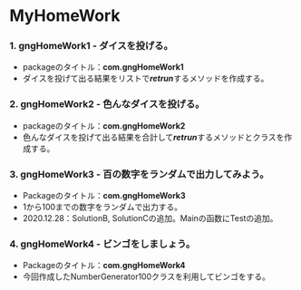 # MyHomeWork

### 1. gngHomeWork1 - ダイスを投げる。

  + packageのタイトル：<b>com.gngHomeWork1</b>
  + ダイスを投げて出る結果をリストで<i><b>retrun</b></i>するメソッドを作成する。

### 2. gngHomeWork2 - 色んなダイスを投げる。

  + packageのタイトル：<b>com.gngHomeWork2</b>
  + 色んなダイスを投げて出る結果を合計して<i><b>retrun</b></i>するメソッドとクラスを作成する。

### 3. gngHomeWork3 - 百の数字をランダムで出力してみよう。

  + Packageのタイトル：<b>com.gngHomeWork3</b>
  + 1から100までの数字をランダムで出力する。
  + 2020.12.28：SolutionB, SolutionCの追加。Mainの函数にTestの追加。

### 4. gngHomeWork4 - ビンゴをしましょう。

  + Packageのタイトル：<b>com.gngHomeWork4</b>
  + 今回作成したNumberGenerator100クラスを利用してビンゴをする。
